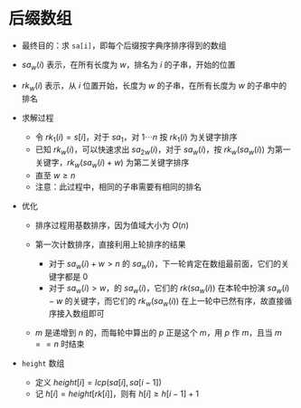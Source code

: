 # 后缀数组

- 最终目的：求 `sa[i]`，即每个后缀按字典序排序得到的数组
- $sa_w(i)$ 表示，在所有长度为 $w$，排名为 $i$ 的子串，开始的位置
- $rk_w(i)$ 表示，从 $i$ 位置开始，长度为 $w$ 的子串，在所有长度为 $w$ 的子串中的排名
- 求解过程
  - 令 $rk_1(i) = s[i]$，对于 $sa_1$，对 $1 \cdots n$ 按 $rk_1(i)$ 为关键字排序
  - 已知 $rk_w(i)$，可以快速求出 $sa_{2w}(i)$，对于 $sa_w(i)$，按 $rk_w(sa_w(i))$ 为第一关键字，$rk_w(sa_w(i) + w)$ 为第二关键字排序
  - 直至 $w \ge n$
  - 注意：此过程中，相同的子串需要有相同的排名
- 优化
  - 排序过程用基数排序，因为值域大小为 $O(n)$

  - 第一次计数排序，直接利用上轮排序的结果
    - 对于 $sa_w(i) + w>n$ 的 $sa_w(i)$，下一轮肯定在数组最前面，它们的关键字都是 $0$
    - 对于 $sa_w(i) > w$，的 $sa_w(i)$，它们的 $rk(sa_w(i))$ 在本轮中扮演 $sa_w(i) - w$ 的关键字，而它们的 $rk_w(sa_w(i))$ 在上一轮中已然有序，故直接循序接入数组即可
  - $m$ 是递增到 $n$ 的，而每轮中算出的 $p$ 正是这个 $m$，用 $p$ 作 $m$，且当 $m==n$ 时结束

- `height` 数组

  - 定义 $height[i] = lcp(sa[i], sa[i-1])$
  - 记 $h[i] = height[rk[i]]$，则有 $h[i] \ge h[i-1] +1$

  
